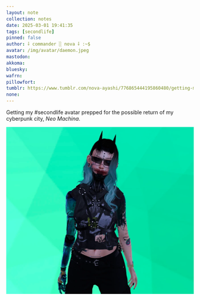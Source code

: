 ```yaml
---
layout: note
collection: notes
date: 2025-03-01 19:41:35
tags: [secondlife]
pinned: false
author: ⸸ commander ░ nova ⸸ :~$
avatar: /img/avatar/daemon.jpeg
mastodon: 
akkoma: 
bluesky: 
wafrn: 
pillowfort: 
tumblr: https://www.tumblr.com/nova-ayashi/776865444195860480/getting-my-secondlife-avatar-prepped-for-the
none: 
---
```

Getting my #secondlife avatar prepped for the possible return of my cyberpunk city, *Neo Machina*.

<img src="/img/notes/prepping/Screenshot from 2025-03-01 19-40-36.png">

